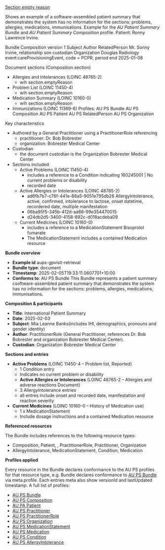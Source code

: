 [Section empty reason](Bundle-aups-section-emptyreason.html)

Shows an example of a software-assembled patient summary that demonstrates the system has no information for the sections: problems, allergies, medications, immunisations. Example for the *AU Patient Summary Bundle* and *AU Patient Summary Composition* profile. Patient: Ronny Lawrence Irvine.

Bundle
Composition version 1
Subject
Author RelatedPerson Mr. Sonny Irvine, relationship son
custodian Organization Douglas Radiology
event:careProvisioningEvent, code = PCPR, period end 2025-01-08

Document sections (Composition.section)
- Allergies and Intolerances (LOINC 48765-2)
  - wih section.emptyReason 
- Problem List (LOINC 11450-4)
  - wih section.emptyReason
- Medication Summary (LOINC 10160-0)
  - wih section.emptyReason
- Immunizations (LOINC 11369-6)
Profiles:
AU PS Bundle
AU PS Composition
AU PS Patient
AU PS RelatedPerson
AU PS Organization



Key characteristics
- Authored by a General Practitioner using a PractitionerRole referencing
  - practitioner: Dr. Bob Bobrester
  - organization: Bobrester Medical Center
- Custodian 
  - the document custodian is the Organization Bobrester Medical Center
- Sections included
  - Active Problems (LOINC 11450-4)
    - includes a reference to a Condition indicating 160245001 | No current problems or disability
    - recorded date
  - Active Allergies or Intolerances (LOINC 48765-2)
    - ad6fb7b7-c76f-441e-88a5-9051e795db26 AllergyIntolerance, active, confirmed, intolerance to lactose, onset datetime, recordered date, multiple manifestation
    - 06ba95f5-345b-412d-aa66-99e354470015
    - d24db2d5-3400-4158-892c-d018acdeba09
  - Current Medicines (LOINC 10160-0)
    - includes a reference to a MedicationStatement Bisoprolol fumarate
    - The MedicationStatement includes a contained Medication resource

**Bundle overview**
- **Example id** aups-gpvisit-retrieval
- **Bundle type**: document
- **Timestamp**: 2025-02-05T19:33:11.0607701+10:00
- **Conforms to**: AU PS Bundle
This Bundle represents a patient summary csoftware-assembled patient summary that demonstrates the system has no information for the sections: problems, allergies, medications, immunisations.

**Composition & participants** 
- **Title**: International Patient Summary
- **Date**: 2025-02-03
- **Subject**: Mia Leanne Banks(includes IHI, demographics, pronouns and gender identity)
- **Author**: PractitionerRole (General Practitioner, references Dr. Bob Bobrester and organization Bobrester Medical Center).
- **Custodian**: Organization Bobrester Medical Center

**Sections and entries**
- **Active Problems** (LOINC 11450-4 – Problem list, Reported)
  - 1 Condition entry
  - Indicates no current problem or disability
  - **Active Allergies or Intolerances** (LOINC 48765-2 – Allergies and adverse reactions Document)
  - 3 AllergyIntolerance entries
  - all entres include onset and recorded date, manifestation and reaction severity
- **Current Medicines** (LOINC 10160-0 – History of Medication use)
  - 1 x MedicationStatement
  - Include dosage instructions and a contained Medication resource


**Referenced resources**

The Bundle includes references to the following resource types:
- Composition, Patient, , PractitionerRole, Practitioner, Organization
- AllergyIntolerance, MedicationStatement, Condition, Medication 

**Profiles applied**

Every resource in the Bundle declares conformance to the AU PS profiles for that resource type, e.g. Bundle declares conformance to [AU PS Bundle](StructureDefinition-au-ps-bundle.html) via meta.profile.
Each entries meta also show versionId and lastUpdated timestamp. A full list of profiles:
- [AU PS Bundle](StructureDefinition-au-ps-bundle.html)
- [AU PS Composition](StructureDefinition-au-ps-composition.html)
- [AU PA Patient](StructureDefinition-au-ps-patient.html)
- [AU PS Practitioner](StructureDefinition-au-ps-practitioner.html)
- [AU PS PractitionerRole](StructureDefinition-au-ps-practitionerrole.html)
- [AU PS Organization](StructureDefinition-au-ps-organization.html)
- [AU PS MedicationStatement](StructureDefinition-au-ps-medicationstatement.html)
- [AU PS Medication](StructureDefinition-au-ps-medication.html)
- [AU PS Condition](StructureDefinition-au-ps-condition.html)
- [AU PS AllergyIntolerance](StructureDefinition-au-ps-allergyintolerance.html)
